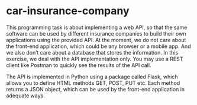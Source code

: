 # car-insurance-company

This programming task is about implementing a web API, so that the same software can be used by
different insurance companies to build their own applications using the provided API. At the
moment, we do not care about the front-end application, which could be any browser or a mobile
app. And we also don’t care about a database that stores the information. In this exercise, we
deal with the API implementation only. You may use a REST client like Postman to quickly see the
results of the API call.

The API is implemented in Python using a package called Flask, which allows you to define HTML
methods GET, POST, PUT etc. Each method returns a JSON object, which can be used by the front-end
application in adequate ways.
